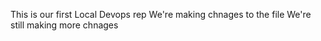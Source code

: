 This is our first Local Devops rep
We're making chnages to the file
We're still making more chnages
